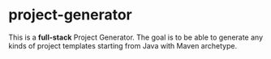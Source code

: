 # project-generator
This is a **full-stack** Project Generator. The goal is to be able to generate any kinds of project templates starting from Java with Maven archetype.
